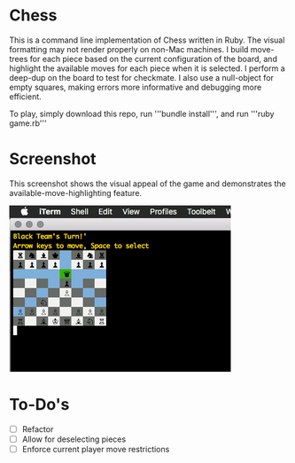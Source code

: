 # Chess

This is a command line implementation of Chess written in Ruby. The visual formatting may not render properly on non-Mac machines. I build move-trees for each piece based on the current configuration of the board, and highlight the available moves for each piece when it is selected. I perform a deep-dup on the board to test for checkmate. I also use a null-object for empty squares, making errors more informative and debugging more efficient.

To play, simply download this repo, run '''bundle install''', and run '''ruby game.rb'''

# Screenshot

This screenshot shows the visual appeal of the game and demonstrates the available-move-highlighting feature.

![alt tag](screenshots/game.png)

# To-Do's

- [ ] Refactor
- [ ] Allow for deselecting pieces
- [ ] Enforce current player move restrictions
